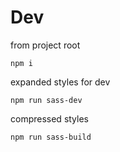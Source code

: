 # Dev

from project root

```shell
npm i
```

expanded styles for dev
```shell
npm run sass-dev
```

compressed styles
```shell
npm run sass-build
```